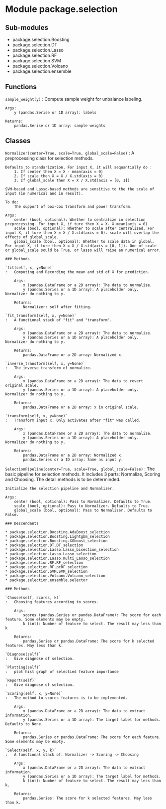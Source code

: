 Module package.selection
========================

Sub-modules
-----------
* package.selection.Boosting
* package.selection.DT
* package.selection.Lasso
* package.selection.RF
* package.selection.SVM
* package.selection.Volcano
* package.selection.ensemble

Functions
---------

    
`sample_weight(y)`
:   Compute sample weight for unbalance labeling.
    
    Args:
        y (pandas.Serise or 1D array): labels
    
    Returns:
        pandas.Serise or 1D array: sample weights

Classes
-------

`Normalizer(center=True, scale=True, global_scale=False)`
:   A preprocessing class for selection methods.
    
    Defaults to standarization. For input X, it will sequantially do :    
        1. If center then X = X - mean(axis = 0)    
        2. If scale then X = X / X.std(axis = 0)    
        3. If global_scale then X = X / X.std(axis = [0, 1])    
    
    SVM-based and Lasso-based methods are sensitive to the the scale of input (in numerical and in result).    
    
    To do:
        The support of box-cox transform and power transform.
    
    Args:
        center (bool, optional): Whether to centralize in selection preprocessing. For input X, if ture then X = X- X.mean(axis = 0)    
        scale (bool, optional): Whether to scale after centralized. For input X, if ture then X = X / X.std(axis = 0). scale will overlap the effects of global_scale.
        global_scale (bool, optional): Whether to scale data in global. For input X, if ture then X = X / X.std(axis = [0, 1]). One of scale or global_scale sould be True, or lasso will raise an numerical error.

    ### Methods

    `fit(self, x, y=None)`
    :   Computing and Recording the mean and std of X for prediction.    
        
        Args:
            x (pandas.DataFrame or a 2D array): The data to normalize.    
            y (pandas.Series or a 1D array): A placeholder only. Normalizer do nothing to y.    
        
        Returns:
            Normalizer: self after fitting.

    `fit_transform(self, x, y=None)`
    :   A functional stack of "fit" and "transform".
        
        Args:
            x (pandas.DataFrame or a 2D array): The data to normalize.
            y (pandas.Series or a 1D array): A placeholder only. Normalizer do nothing to y.
        
        Returns:
            pandas.DataFrame or a 2D array: Normalized x.

    `inverse_transform(self, x, y=None)`
    :   The inverse transform of normalize.
        
        Args:
            x (pandas.DataFrame or a 2D array): The data to revert original scale.
            y (pandas.Series or a 1D array): A placeholder only. Normalizer do nothing to y.
        
        Returns:
            pandas.DataFrame or a 2D array: x in original scale.

    `transform(self, x, y=None)`
    :   Transform input x. Only activates after "fit" was called.
        
        Args:
            x (pandas.DataFrame or a 2D array): The data to normalize.    
            y (pandas.Series or a 1D array): A placeholder only. Normalizer do nothing to y.    
        
        Returns:
            pandas.DataFrame or a 2D array: Normalized x.
            pandas.Series or a 1D array: Same as input y.

`SelectionPipeline(center=True, scale=True, global_scale=False)`
:   The basic pipeline for selection methods. It includes 3 parts: Normalize, Scoring and Choosing.
    The detail methods is to be determinded.
    
    Initialize the selection pipeline and Normalizer.
    
    Args:
        center (bool, optional): Pass to Normalizer. Defaults to True.
        scale (bool, optional): Pass to Normalizer. Defaults to True.
        global_scale (bool, optional): Pass to Normalizer. Defaults to False.

    ### Descendants

    * package.selection.Boosting.AdaBoost_selection
    * package.selection.Boosting.Lightgbm_selection
    * package.selection.Boosting.XGboost_selection
    * package.selection.DT.DT_selection
    * package.selection.Lasso.Lasso_bisection_selection
    * package.selection.Lasso.Lasso_selection
    * package.selection.Lasso.multi_Lasso_selection
    * package.selection.RF.RF_selection
    * package.selection.RF.pcRF_selection
    * package.selection.SVM.SVM_selection
    * package.selection.Volcano.Volcano_selection
    * package.selection.ensemble.selector

    ### Methods

    `Choose(self, scores, k)`
    :   Choosing features according to scores.
        
        Args:
            scores (pandas.Series or pandas.DataFrame): The score for each feature. Some elements may be empty.
            k (int): Number of feature to select. The result may less than k
        
        Returns:
            pandas.Series or pandas.DataFrame: The score for k selected features. May less than k.

    `Diagnose(self)`
    :   Give diagnose of selection.

    `Plotting(self)`
    :   plot hist graph of selectied feature importance

    `Report(self)`
    :   Give diagnose of selection.

    `Scoring(self, x, y=None)`
    :   The method to scores features is to be implemented.
        
        Args:
            x (pandas.DataFrame or a 2D array): The data to extract information.
            y (pandas.Series or a 1D array): The target label for methods. Defaults to None.
        
        Returns:
            pandas.Series or pandas.DataFrame: The score for each feature. Some elements may be empty.

    `Select(self, x, y, k)`
    :   A functional stack of: Normalizer -> Scoring -> Choosing
        
        Args:
            x (pandas.DataFrame or a 2D array): The data to extract information.
            y (pandas.Series or a 1D array): The target label for methods.
            k (int): Number of feature to select. The result may less than k.
        
        Returns:
            pandas.Series: The score for k selected features. May less than k.